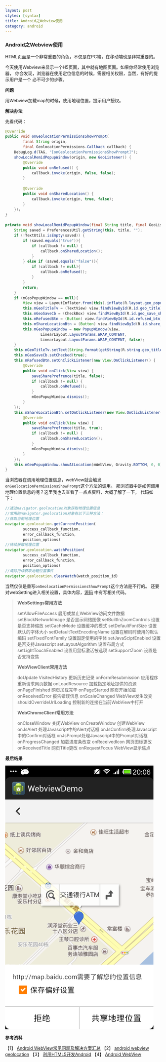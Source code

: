 ```yaml
---
layout: post
styles: [syntax]
title: Android之Webview使用
category: android
---
```


### Android之Webview使用

HTML页面是一个非常重要的角色，不仅是在PC端，在移动端也是非常重要的。

今天使用Webview来显示一个H5页面，其中就有地图页面。如果你经常使用浏览器，
你会发现，浏览器在使用定位信息的时候，需要相关权限，当然，有好的提示用户是一个
必不可少的步骤。

**问题**

用Webview加载map的时候，使用地理位置，提示用户授权。

**解决办法**

先看代码：

```java
@Override
public void onGeolocationPermissionsShowPrompt(
        final String origin,
        final GeolocationPermissions.Callback callback) {
    DebugLog.d(TAG, "[onGeolocationPermissionsShowPrompt]");
    showLocalRemidPopupWindow(origin, new GeoListener() {
        @Override
        public void onRefused() {
            callback.invoke(origin, false, false);
        }

        @Override
        public void onSharedLocation() {
            callback.invoke(origin, true, false);
        }
    });
}

private void showLocalRemidPopupWindow(final String title, final GeoListener callback) {
    String saved = PreferencesUtil.getString(this, title, "");
    if (!TextUtils.isEmpty(saved)) {
        if (saved.equals("true")){
            if (callback != null) {
                callback.onSharedLocation();
            }
        } else if (saved.equals("false")){
            if (callback != null){
                callback.onRefused();
            }
        }
        return;
    }
    if (mGeoPopupWindow == null){
        View view = LayoutInflater.from(this).inflate(R.layout.geo_popup_window, null);
        this.mGeoTitleTv = (TextView) view.findViewById(R.id.geo_title);
        this.mGeoSaveCb = (CheckBox) view.findViewById(R.id.geo_save_share_preference);
        this.mRefusedBtn = (Button) view.findViewById(R.id.refused_btn);
        this.mShareLocationBtn = (Button) view.findViewById(R.id.share_btn);
        this.mGeoPopupWindow = new PopupWindow(view,
                LinearLayout.LayoutParams.WRAP_CONTENT,
                LinearLayout.LayoutParams.WRAP_CONTENT, false);
    }
    this.mGeoTitleTv.setText(String.format(getString(R.string.geo_title), title));
    this.mGeoSaveCb.setChecked(true);
    this.mRefusedBtn.setOnClickListener(new View.OnClickListener() {
        @Override
        public void onClick(View view) {
            saveSharePrefrence(title, false);
            if (callback != null) {
                callback.onRefused();
            }
            mGeoPopupWindow.dismiss();
        }
    });
    this.mShareLocationBtn.setOnClickListener(new View.OnClickListener() {
        @Override
        public void onClick(View view) {
            saveSharePrefrence(title, true);
            if (callback != null) {
                callback.onSharedLocation();
            }
            mGeoPopupWindow.dismiss();
        }
    });
    this.mGeoPopupWindow.showAtLocation(mWebView, Gravity.BOTTOM, 0, 0);
}
```

当浏览器在调用地理位置信息，webView就会触发`onGeolocationPermissionsShowPrompt`这个方法的调用。
那浏览器中是如何调用地理位置信息的呢？这里我也去查看了一点点资料，大概了解了一下，
代码如下：

```javascript
//通过navigator.geolocation对象获取地理位置信息
//常用的navigator.geolocation对象有以下三种方法：
//获取当前地理位置
navigator.geolocation.getCurrentPosition(
        success_callback_function,
        error_callback_function,
        position_options)
//持续获取地理位置
navigator.geolocation.watchPosition(
        success_callback_function,
        error_callback_function,
        position_options)
//清除持续获取地理位置事件
navigator.geolocation.clearWatch(watch_position_id)  
```

当然仅仅是重写`onGeolocationPermissionsShowPrompt`这个方法是不行的。
还要对webSetting进入相关设置，具体内容，[源码](https://github.com/Pinned/WebViewDemo)
中有写相关代码。

>**WebSettings常用方法**
>
>setAllowFileAccess 启用或禁止WebView访问文件数据
>setBlockNetworkImage 是否显示网络图像
>setBuiltInZoomControls 设置是否支持缩放
>setCacheMode 设置缓冲的模式
>setDefaultFontSize 设置默认的字体大小
>setDefaultTextEncodingName 设置在解码时使用的默认编码
>setFixedFontFamily 设置固定使用的字体
>setJavaSciptEnabled 设置是否支持Javascript
>setLayoutAlgorithm 设置布局方式
>setLightTouchEnabled 设置用鼠标激活被选项
>setSupportZoom 设置是否支持变焦
>
>**WebViewClient常用方法**
>
>doUpdate VisitedHistory 更新历史记录
>onFormResubmission 应用程序重新请求网页数据
>onLoadResource 加载指定地址提供的资源
>onPageFinished 网页加载完毕
>onPageStarted 网页开始加载
>onReceivedError 报告错误信息
>onScaleChanged WebView发生改变
>shouldOverrideUrlLoading 控制新的连接在当前WebView中打开
>
>**WebChromeClient常用方法**
>
>onCloseWindow 关闭WebView
>onCreateWindow 创建WebView
>onJsAlert 处理Javascript中的Alert对话框
>onJsConfirm处理Javascript中的Confirm对话框
>onJsPrompt处理Javascript中的Prompt对话框
>onProgressChanged 加载进度条改变
>onReceivedlcon 网页图标更改
>onReceivedTitle 网页Title更改
>onRequestFocus WebView显示焦点

**最后结果**

![result](./img-2014-10-13/device-2014-10-13-200631.png)

**参考资料**

【1】 [Android WebView常见问题及解决方案汇总](http://blog.csdn.net/t12x3456/article/details/13769731)
【2】 [android webview geolocation](http://stackoverflow.com/questions/5329662/android-webview-geolocation)
【3】 [利用HTML5开发Android](http://blog.csdn.net/eagelangel/article/details/8807723)
【4】 [Android WebView](http://dev.wo.com.cn/docportal/doc_queryMdocDetail.action?mdoc.docindex=6130)
